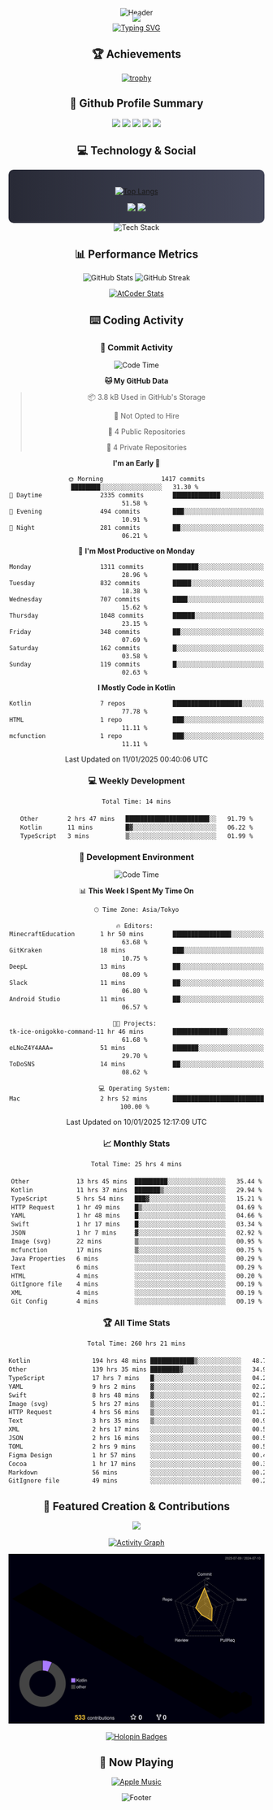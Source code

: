 <div align="center">
  
![Header](https://capsule-render.vercel.app/api?type=waving&color=gradient&customColorList=12&height=300&section=header&text=Welcome%20to%20Batapii's%20Universe&fontSize=50&animation=fadeIn&fontAlignY=40&desc=Android%20Developer%20|%20Kotlin%20LOVE%20)

<div style="margin-top: -20px;">
  <img src="https://readme-typing-svg.herokuapp.com/?lines=Crafting+Android+Experiences;Building+Tomorrow's+Apps+Today;Always+Learning,+Always+Growing&font=Fira%20Code&center=true&width=440&height=45&color=f75c7e&vCenter=true&size=22&pause=1000">
</div>

<a href="https://git.io/typing-svg">
  <img src="https://readme-typing-svg.demolab.com?font=Fira+Code&weight=600&size=28&duration=4000&pause=1000&center=true&vCenter=true&width=800&lines=Hey+there!+I'm+Batapii+%F0%9F%91%8B;Android+Developer+from+Japan+%F0%9F%87%AF%F0%9F%87%B5" alt="Typing SVG" />
</a>

## 🏆 Achievements

[![trophy](https://github-profile-trophy.vercel.app/?username=batapii&theme=onestar&no-frame=true&no-bg=true&column=8&rank=SECRET,SSS,SS,S,AAA,AA,A,B,C,?&margin-w=10&margin-h=10)](https://github.com/ryo-ma/github-profile-trophy)

## 🎯 Github Profile Summary

<div align="center">
  <img src="http://github-profile-summary-cards.vercel.app/api/cards/profile-details?username=batapii&theme=radical" />
  <img src="http://github-profile-summary-cards.vercel.app/api/cards/repos-per-language?username=batapii&theme=radical" />
  <img src="http://github-profile-summary-cards.vercel.app/api/cards/most-commit-language?username=batapii&theme=radical" />
  <img src="http://github-profile-summary-cards.vercel.app/api/cards/stats?username=batapii&theme=radical" />
  <img src="http://github-profile-summary-cards.vercel.app/api/cards/productive-time?username=batapii&theme=radical" />
</div>

## 💻 Technology & Social

<div align="center" style="background: linear-gradient(to right, #282A36, #44475A); padding: 20px; border-radius: 10px;">

[![Top Langs](https://github-readme-stats.vercel.app/api/top-langs/?username=batapii
)](https://github.com/anuraghazra/github-readme-stats)

<div style="margin-top: 15px">
<a href="https://github.com/batapii"><img src="https://img.shields.io/github/followers/batapii?style=for-the-badge&logo=github&label=Follow&color=ff6e96&labelColor=282A36"/></a>
<a href="https://twitter.com/batapii3939"><img src="https://img.shields.io/twitter/follow/batapii?style=for-the-badge&logo=twitter&color=1DA1F2&labelColor=282A36&label= Twitter"/></a>
</div>

</div>

<div align="center">
<img src="https://github-readme-tech-stack.vercel.app/api/cards?title=Tech+Stack&align=center&titleAlign=center&fontSize=20&lineHeight=10&lineCount=4&theme=github_dark&width=800&bg=%230D1117&badge=%23161B22&border=%2321262D&titleColor=%2358A6FF&line1=kotlin%2Ckotlin%2C0095D5%3Bandroid%2Candroid%2C00ff00%3Bjetpackcompose%2Cjetpack%2C4285F4%3B&line2=swift%2Cswift%2CFA7343%3Bfirebase%2Cfirebase%2CFFCA28%3Bgithub%2Cgithub%2C181717%3B&line3=typescript%2Ctypescript%2C3178C6%3Bgraphql%2Cgraphql%2CE10098%3Bsupabase%2Csupabase%2C3FCF8E%3B&line4=gradle%2Cgradle%2C02303A%3Bgitkraken%2Cgitkraken%2C179287%3Bpostman%2Cpostman%2CFF6C37%3B" alt="Tech Stack" />
</div>



## 📊 Performance Metrics

<div align="center">

![GitHub Stats](https://github-readme-stats.vercel.app/api?username=batapii&show_icons=true&theme=radical&hide_border=true&bg_color=0D1117)
![GitHub Streak](https://github-readme-streak-stats.herokuapp.com/?user=batapii&theme=radical&hide_border=true&background=0D1117)

[![AtCoder Stats](https://atcoder-readme-stats.vercel.app/stats/batapii3939?theme=dark&show_history=5&width=495)](https://github.com/iwbc-mzk/atcoder-readme-stats)

</div>

## ⌨️ Coding Activity

### 🌟 Commit Activity
<!--START_SECTION:commit-stats-->
![Code Time](http://img.shields.io/badge/Code%20Time-400%20hrs%206%20mins-blue)

**🐱 My GitHub Data** 

> 📦 3.8 kB Used in GitHub's Storage 
 > 
> 🚫 Not Opted to Hire
 > 
> 📜 4 Public Repositories 
 > 
> 🔑 4 Private Repositories 
 > 
**I'm an Early 🐤** 

```text
🌞 Morning                1417 commits        ████████░░░░░░░░░░░░░░░░░   31.30 % 
🌆 Daytime                2335 commits        █████████████░░░░░░░░░░░░   51.58 % 
🌃 Evening                494 commits         ███░░░░░░░░░░░░░░░░░░░░░░   10.91 % 
🌙 Night                  281 commits         ██░░░░░░░░░░░░░░░░░░░░░░░   06.21 % 
```
📅 **I'm Most Productive on Monday** 

```text
Monday                   1311 commits        ███████░░░░░░░░░░░░░░░░░░   28.96 % 
Tuesday                  832 commits         █████░░░░░░░░░░░░░░░░░░░░   18.38 % 
Wednesday                707 commits         ████░░░░░░░░░░░░░░░░░░░░░   15.62 % 
Thursday                 1048 commits        ██████░░░░░░░░░░░░░░░░░░░   23.15 % 
Friday                   348 commits         ██░░░░░░░░░░░░░░░░░░░░░░░   07.69 % 
Saturday                 162 commits         █░░░░░░░░░░░░░░░░░░░░░░░░   03.58 % 
Sunday                   119 commits         █░░░░░░░░░░░░░░░░░░░░░░░░   02.63 % 
```


**I Mostly Code in Kotlin** 

```text
Kotlin                   7 repos             ███████████████████░░░░░░   77.78 % 
HTML                     1 repo              ███░░░░░░░░░░░░░░░░░░░░░░   11.11 % 
mcfunction               1 repo              ███░░░░░░░░░░░░░░░░░░░░░░   11.11 % 
```




 Last Updated on 11/01/2025 00:40:06 UTC
<!--END_SECTION:commit-stats-->

### 💻 Weekly Development
<!--START_SECTION:wakatime-->

```txt
Total Time: 14 mins

Other        2 hrs 47 mins   ███████████████████████░░   91.79 %
Kotlin       11 mins         █▓░░░░░░░░░░░░░░░░░░░░░░░   06.22 %
TypeScript   3 mins          ▒░░░░░░░░░░░░░░░░░░░░░░░░   01.99 %
```

<!--END_SECTION:wakatime-->

### 🔨 Development Environment
<!--START_SECTION:dev-stats-->
![Code Time](http://img.shields.io/badge/Code%20Time-400%20hrs%206%20mins-blue)

📊 **This Week I Spent My Time On** 

```text
🕑︎ Time Zone: Asia/Tokyo

🔥 Editors: 
MinecraftEducation       1 hr 50 mins        ████████████████░░░░░░░░░   63.68 % 
GitKraken                18 mins             ███░░░░░░░░░░░░░░░░░░░░░░   10.75 % 
DeepL                    13 mins             ██░░░░░░░░░░░░░░░░░░░░░░░   08.09 % 
Slack                    11 mins             ██░░░░░░░░░░░░░░░░░░░░░░░   06.80 % 
Android Studio           11 mins             ██░░░░░░░░░░░░░░░░░░░░░░░   06.57 % 

🐱‍💻 Projects: 
tk-ice-onigokko-command-11 hr 46 mins        ███████████████░░░░░░░░░░   61.68 % 
eLNoZ4Y4AAA=             51 mins             ███████░░░░░░░░░░░░░░░░░░   29.70 % 
ToDoSNS                  14 mins             ██░░░░░░░░░░░░░░░░░░░░░░░   08.62 % 

💻 Operating System: 
Mac                      2 hrs 52 mins       █████████████████████████   100.00 % 
```


 Last Updated on 10/01/2025 12:17:09 UTC
<!--END_SECTION:dev-stats-->

### 📈 Monthly Stats
<!--START_SECTION:wakamonth-->

```txt
Total Time: 25 hrs 4 mins

Other             13 hrs 45 mins  █████████░░░░░░░░░░░░░░░░   35.44 %
Kotlin            11 hrs 37 mins  ███████▒░░░░░░░░░░░░░░░░░   29.94 %
TypeScript        5 hrs 54 mins   ███▓░░░░░░░░░░░░░░░░░░░░░   15.21 %
HTTP Request      1 hr 49 mins    █▒░░░░░░░░░░░░░░░░░░░░░░░   04.69 %
YAML              1 hr 48 mins    █░░░░░░░░░░░░░░░░░░░░░░░░   04.66 %
Swift             1 hr 17 mins    █░░░░░░░░░░░░░░░░░░░░░░░░   03.34 %
JSON              1 hr 7 mins     ▓░░░░░░░░░░░░░░░░░░░░░░░░   02.92 %
Image (svg)       22 mins         ▒░░░░░░░░░░░░░░░░░░░░░░░░   00.95 %
mcfunction        17 mins         ▒░░░░░░░░░░░░░░░░░░░░░░░░   00.75 %
Java Properties   6 mins          ░░░░░░░░░░░░░░░░░░░░░░░░░   00.29 %
Text              6 mins          ░░░░░░░░░░░░░░░░░░░░░░░░░   00.29 %
HTML              4 mins          ░░░░░░░░░░░░░░░░░░░░░░░░░   00.20 %
GitIgnore file    4 mins          ░░░░░░░░░░░░░░░░░░░░░░░░░   00.19 %
XML               4 mins          ░░░░░░░░░░░░░░░░░░░░░░░░░   00.19 %
Git Config        4 mins          ░░░░░░░░░░░░░░░░░░░░░░░░░   00.19 %
```

<!--END_SECTION:wakamonth-->

### 🏆 All Time Stats
<!--START_SECTION:wakaalltime-->

```txt
Total Time: 260 hrs 21 mins

Kotlin                 194 hrs 48 mins ████████████▒░░░░░░░░░░░░   48.71 %
Other                  139 hrs 35 mins ████████▓░░░░░░░░░░░░░░░░   34.90 %
TypeScript             17 hrs 7 mins   █░░░░░░░░░░░░░░░░░░░░░░░░   04.28 %
YAML                   9 hrs 2 mins    ▓░░░░░░░░░░░░░░░░░░░░░░░░   02.26 %
Swift                  8 hrs 48 mins   ▓░░░░░░░░░░░░░░░░░░░░░░░░   02.20 %
Image (svg)            5 hrs 27 mins   ▒░░░░░░░░░░░░░░░░░░░░░░░░   01.36 %
HTTP Request           4 hrs 56 mins   ▒░░░░░░░░░░░░░░░░░░░░░░░░   01.24 %
Text                   3 hrs 35 mins   ▒░░░░░░░░░░░░░░░░░░░░░░░░   00.90 %
XML                    2 hrs 17 mins   ░░░░░░░░░░░░░░░░░░░░░░░░░   00.57 %
JSON                   2 hrs 16 mins   ░░░░░░░░░░░░░░░░░░░░░░░░░   00.57 %
TOML                   2 hrs 9 mins    ░░░░░░░░░░░░░░░░░░░░░░░░░   00.54 %
Figma Design           1 hr 57 mins    ░░░░░░░░░░░░░░░░░░░░░░░░░   00.49 %
Cocoa                  1 hr 17 mins    ░░░░░░░░░░░░░░░░░░░░░░░░░   00.32 %
Markdown               56 mins         ░░░░░░░░░░░░░░░░░░░░░░░░░   00.24 %
GitIgnore file         49 mins         ░░░░░░░░░░░░░░░░░░░░░░░░░   00.21 %
```

<!--END_SECTION:wakaalltime-->


## 🌟 Featured Creation & Contributions

<div align="center">
  <a href="https://github.com/batapii/ToDoSNS">
    <img src="https://github-readme-stats.vercel.app/api/pin/?username=batapii&repo=ToDoSNS&theme=radical&hide_border=true&bg_color=0D1117" />
  </a>

[![Activity Graph](https://github-readme-activity-graph.vercel.app/graph?username=batapii&custom_title=Contribution%20Graph&hide_border=true&theme=radical&bg_color=0D1117)](https://github.com/ashutosh00710/github-readme-activity-graph)

![3D Contrib](./profile-3d-contrib/profile-night-rainbow.svg)

[![Holopin Badges](https://holopin.me/batapii)](https://holopin.io/@batapii)

</div>

## 🎵 Now Playing

<div align="center">
  
[![Apple Music](https://music-profile.rayriffy.com/theme/dark.svg?uid=001005.6598667d2ffd4a10a4f429edd0ba24c4.1156)](https://github.com/rayriffy/apple-music-github-profile)

</div>

![Footer](https://capsule-render.vercel.app/api?type=waving&color=gradient&customColorList=12&height=100&section=footer)

</div>
